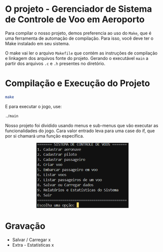 # O projeto - Gerenciador de Sistema de Controle de Voo em Aeroporto

Para compilar o nosso projeto, demos preferencia ao uso do `Make`, que é uma ferramenta de automação de compilação. Para isso, você deve ter o Make instalado em seu sistema. 

O make vai ler o arquivo `Makefile` que contém as instruções de compilação e linkagem dos arquivos fonte do projeto.
Gerando o executável `main` a partir dos arquivos `.c` e `.h` presentes no diretório.

# Compilação e Execução do Projeto

```bash
make
```
E para executar o jogo, use:

```bash
./main
```

Nosso projeto foi dividido usando menus e sub-menus que vão executar as funcionalidades do jogo.
Cara valor entrado leva para uma case do if, que por si chamará uma função específica.

<p align="center">
    <img src="image.png" alt="alt text" width="300"/>
</p>

# Gravação 


- Salvar / Carregar x
- Extra - Estatísticas x
